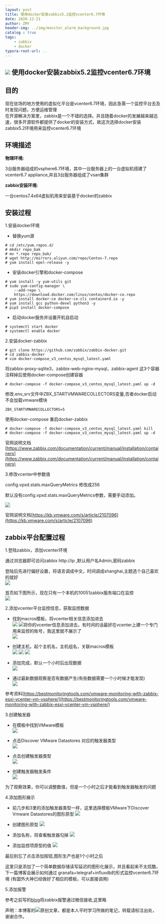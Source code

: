 ```yaml
---
layout: post
title: 使用docker安装zabbix5.2监控vcenter6.7环境
date: 2020-12-21
author: ZMY
header-img: ../img/monitor_alarm_background.jpg
catalog : true
tags:
    - zabbix
    - docker  
typora-root-url: ..
---
```


## <img class="original" src='/img/original.png'> 使用docker安装zabbix5.2监控vcenter6.7环境

## 目的

现在驻场的地方使用的虚拟化平台是vcenter6.7环境，因此急需一个监控平台去及时发现问题，方便运维管理  
在开源解决方案里，zabbix是一个不错的选择。并且随着docker的发展越来越迅速，很多开源软件都提供了docker的安装方式，故这次选择docker安装zabbix5.2环境用来监控vcenter6.7环境  

## 环境描述

**物理环境:**

3台服务器组成的vsphere6.7环境，其中一台服务器上的一台虚拟机搭建了vcenter6.7 appliance,并且3台服务器组成了vsan集群

**zabbix安装环境:**

一台centos7.4x64虚拟机用来安装基于docker的zabbix

## 安装过程

1.安装docker环境

- 替换yum源
```
# cd /etc/yum.repos.d/
# mkdir repo_bak
# mv *.repo repo_bak/
# wget http://mirrors.aliyun.com/repo/Centos-7.repo
# yum install epel-release -y
```

- 安装docker引擎和docker-compose
```
# yum install -y yum-utils git
# sudo yum-config-manager \
    --add-repo \
    https://download.docker.com/linux/centos/docker-ce.repo
# yum install docker-ce docker-ce-cli containerd.io -y
# yum install gcc python-devel python3 -y
# pip3 install docker-compose
```

- 启动docker服务并设置开机自启动  
```
# systemctl start docker
# systemctl enable docker
```

2.安装docker-zabbix  
```
# git clone https://github.com/zabbix/zabbix-docker.git
# cd zabbix-docker
# vim docker-compose_v3_centos_mysql_latest.yaml
```

将zabbix-proxy-sqlite3，zabbix-web-nginx-mysql，zabbix-agent 这3个容器注释掉后使用docker-compose创建容器  
```
# docker-compose -f docker-compose_v3_centos_mysql_latest.yaml up -d
```

修改.env_srv文件中ZBX_STARTVMWARECOLLECTORS变量,否者docker启动不会加载vmware模块  
```
ZBX_STARTVMWARECOLLECTORS=5
```

使用docker-compose 重启docker-zabbix  
```
# docker-compose -f docker-compose_v3_centos_mysql_latest.yaml kill
# docker-compose -f docker-compose_v3_centos_mysql_latest.yaml up -d
```
官网说明文档[https://www.zabbix.com/documentation/current/manual/installation/containers](https://www.zabbix.com/documentation/current/manual/installation/containers)

3.修改vcenter中参数值

config.vpxd.stats.maxQueryMetrics 修改成256

默认没有config.vpxd.stats.maxQueryMetrics参数，需要手动添加。

![](/img/2020-12-21/1.png)

官网说明文档[https://kb.vmware.com/s/article/2107096](https://kb.vmware.com/s/article/2107096)

## zabbix平台配置过程

1.登陆zabbix，添加vcenter环境  

通过浏览器即可访问zabbix http://ip  ,默认用户名Admin,密码zabbix      

登陆后先进行偏好设置，将语言调成中文，时间调成shanghai,主题选个自己喜欢的就好      
![](/img/2020-12-21/2.png)

首页如下图所示，现在只有一个本机的10051zabbix服务端口在监控  
![](/img/2020-12-21/3.png)

2.添加vcenter平台监控信息，获取监控数据  

- 找到macros模板，将vcenter相关信息添加进去  
  ![](/img/2020-12-21/4.png)
  ![](/img/2020-12-21/5.png)将你的vcenter信息添加进去，有时间的话最好在vcenter上建一个专门用来监控的账号，我这里就不展示了  
  ![](/img/2020-12-21/6.png)

- 创建主机，起个主机名，主机组名，关联macros模板  
  ![](/img/2020-12-21/7.png)
  ![](/img/2020-12-21/7_5.png)
  ![](/img/2020-12-21/8.png)

- 添加完成，默认一个小时后出现数据  
  ![](/img/2020-12-21/12.png)

- 通过最新数据观察是否有数据产生(有些数据需要一个小时候才能发现)  
  ![](/img/2020-12-21/13.png)

参考资料[https://bestmonitoringtools.com/vmware-monitoring-with-zabbix-esxi-vcenter-vm-vsphere/](https://bestmonitoringtools.com/vmware-monitoring-with-zabbix-esxi-vcenter-vm-vsphere/)

3.创建触发器

- 在模板中找到VMware模板  
![](/img/2020-12-21/14.png)

- 点击Discover VMware Datastores 对应的触发器类型  
![](/img/2020-12-21/15.png)

- 点击创建触发器类型  
![](/img/2020-12-21/16.png)

- 创建触发器触发条件  
![](/img/2020-12-21/17.png)

为了观察效果，你可以调整数值，但是一个小时之后才能看到触发器触发的问题  

4.添加图形展示  

- 前几步和3里的添加触发器类型一样，这里选择模板VMware下Discover Vmware Datastores的图形原型
![](/img/2020-12-21/18.png)

- 创建图形原型
![](/img/2020-12-21/19.png)

- 添加名称，将查看触发器勾掉
![](/img/2020-12-21/20.png)

- 添加监控项原型的值
![](/img/2020-12-21/21.png)

最后别忘了点击添加按钮,图形生产也是1个小时之后  

这里只是添加了一个简单数据存储读写延迟的图形化展示，并且看起来不太炫酷，下一篇博客会展示如何通过  granafa+telegraf+influxdb的形式监控vcenter6.7环境 (有国外大神已经做好了相应的模板，可以直接调用)    



5.添加报警

参考之前写的[blog](https://276622709.github.io/2018/10/21/zabbix4.0%E5%88%9D%E4%BD%93%E9%AA%8C/)将zabbix报警通过微信接收,这里略  





声明：本博客的<img class="original" src='/img/original.png'>原创文章，都是本人平时学习所做的笔记，转载请标注出处，谢谢合作。
